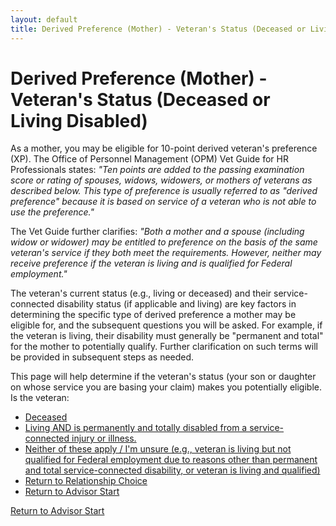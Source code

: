 ```yaml
---
layout: default
title: Derived Preference (Mother) - Veteran's Status (Deceased or Living Disabled)
---
```


# Derived Preference (Mother) - Veteran's Status (Deceased or Living Disabled)

As a mother, you may be eligible for 10-point derived veteran's preference (XP). The Office of Personnel Management (OPM) Vet Guide for HR Professionals states: *"Ten points are added to the passing examination score or rating of spouses, widows, widowers, or mothers of veterans as described below. This type of preference is usually referred to as "derived preference" because it is based on service of a veteran who is not able to use the preference."*

The Vet Guide further clarifies: *"Both a mother and a spouse (including widow or widower) may be entitled to preference on the basis of the same veteran's service if they both meet the requirements. However, neither may receive preference if the veteran is living and is qualified for Federal employment."*

The veteran's current status (e.g., living or deceased) and their service-connected disability status (if applicable and living) are key factors in determining the specific type of derived preference a mother may be eligible for, and the subsequent questions you will be asked. For example, if the veteran is living, their disability must generally be "permanent and total" for the mother to potentially qualify. Further clarification on such terms will be provided in subsequent steps as needed.

This page will help determine if the veteran's status (your son or daughter on whose service you are basing your claim) makes you potentially eligible. Is the veteran:

*   [Deceased](./derived_mother_deceased_vetdeathcond.md)
*   [Living AND is permanently and totally disabled from a service-connected injury or illness.](./derived_mother_living_vetseparation.md)
*   [Neither of these apply / I'm unsure (e.g., veteran is living but not qualified for Federal employment due to reasons other than permanent and total service-connected disability, or veteran is living and qualified)](./ineligible_derived_mother_vetstatus.md)
*   [Return to Relationship Choice](./derived_intro.md)
*   [Return to Advisor Start](./start.md)

[Return to Advisor Start](./start.md)
